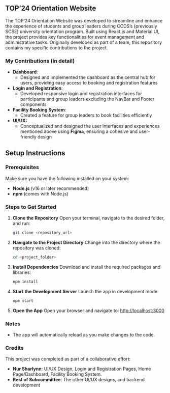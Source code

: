 TOP’24 Orientation Website
---

The TOP’24 Orientation Website was developed to streamline and enhance the experience of students and group leaders during CCDS’s (previously SCSE) university orientation program. Built using React.js and Material UI, the project provides key functionalities for event management and administrative tasks. Originally developed as part of a team, this repository contains my specific contributions to the project.

### **My Contributions (in detail)**
- **Dashboard**:
    - Designed and implemented the dashboard as the central hub for users, providing easy access to booking and registration features
- **Login and Registration**:
    - Developed responsive login and registration interfaces for participants and group leaders excluding the NavBar and Footer components
- **Facility Booking System**:
    - Created a feature for group leaders to book facilities efficiently
- **UI/UX:**
    - Conceptualized and designed the user interfaces and experiences mentioned above using **Figma**, ensuring a cohesive and user-friendly design

## **Setup Instructions**
### **Prerequisites**
Make sure you have the following installed on your system:
- **Node.js** (v16 or later recommended)
- **npm** (comes with Node.js)

### **Steps to Get Started**
1. **Clone the Repository**
    Open your terminal, navigate to the desired folder, and run:
    ```bash
    git clone <repository_url>
    ```
2. **Navigate to the Project Directory**
    Change into the directory where the repository was cloned:   
    ```bash
    cd <project_folder>
    ```
3. **Install Dependencies**
    Download and install the required packages and libraries:
    ```bash
    npm install
    ```
4. **Start the Development Server**
    Launch the app in development mode:
    ```bash
    npm start
    ```
5. **Open the App**
    Open your browser and navigate to: [http://localhost:3000](http://localhost:3000/)
    
### **Notes**
- The app will automatically reload as you make changes to the code.

### **Credits**
This project was completed as part of a collaborative effort:
- **Nur Sharlynn**: UI/UX Design, Login and Registration Pages, Home Page/Dashboard, Facility Booking System.
- **Rest of Subcommittee**: The other UI/UX designs, and backend development
